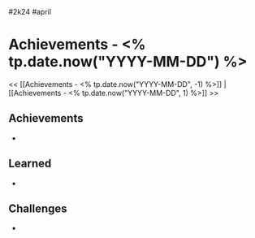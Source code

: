  #2k24 #april
# Achievements - <% tp.date.now("YYYY-MM-DD") %>

<< [[Achievements - <% tp.date.now("YYYY-MM-DD", -1) %>]] | [[Achievements - <% tp.date.now("YYYY-MM-DD", 1) %>]] >>
## Achievements
- 

## Learned
- 

## Challenges
- 




